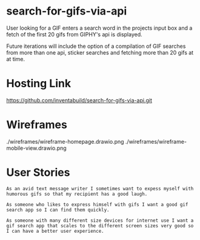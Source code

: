 # search-for-gifs-via-api

User looking for a GIF enters a search word in the projects input box and a fetch of the first 20 gifs from GIPHY's api is displayed.

Future iterations will include the option of a compilation of GIF searches from more than one api, sticker searches and fetching more than 20 gifs at at time.

# Hosting Link

https://github.com/inventabuild/search-for-gifs-via-api.git

# Wireframes
./wireframes/wireframe-homepage.drawio.png
./wireframes/wireframe-mobile-view.drawio.png

# User Stories

```
As an avid text message writer I sometimes want to expess myself with humorous gifs so that my recipient has a good laugh.
```

```
As someone who likes to express himself with gifs I want a good gif search app so I can find them quickly.
```

```
As someone with many different size devices for internet use I want a gif search app that scales to the different screen sizes very good so I can have a better user experience.
```
